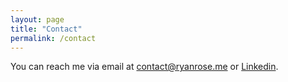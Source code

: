 ```yaml
---
layout: page
title: "Contact"
permalink: /contact
---
```


You can reach me via email at contact@ryanrose.me or [Linkedin](https://www.linkedin.com/in/ryanthrose).

